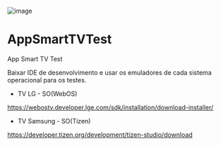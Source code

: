 
![image](https://user-images.githubusercontent.com/11202772/151035868-1ec42673-6e73-4e93-ae5d-e32a8b098e7f.png)


# AppSmartTVTest
App Smart TV Test


Baixar IDE de desenvolvimento e usar os emuladores de cada sistema operacional para os testes.

- TV LG - SO(WebOS)

https://webostv.developer.lge.com/sdk/installation/download-installer/



- TV Samsung - SO(Tizen)
  
https://developer.tizen.org/development/tizen-studio/download

